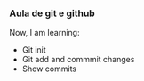 ### Aula de git e github

Now, I am learning:

- Git init
- Git add and commmit changes
- Show commits